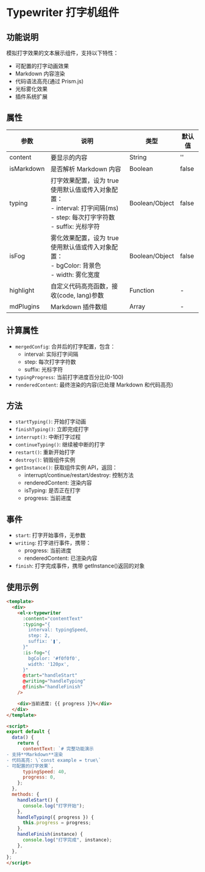# Typewriter 打字机组件

## 功能说明

模拟打字效果的文本展示组件，支持以下特性：

- 可配置的打字动画效果
- Markdown 内容渲染
- 代码语法高亮(通过 Prism.js)
- 光标雾化效果
- 插件系统扩展

## 属性

| 参数       | 说明                                                                                                                           | 类型           | 默认值 |
| ---------- | ------------------------------------------------------------------------------------------------------------------------------ | -------------- | ------ |
| content    | 要显示的内容                                                                                                                   | String         | ''     |
| isMarkdown | 是否解析 Markdown 内容                                                                                                         | Boolean        | false  |
| typing     | 打字效果配置，设为 true 使用默认值或传入对象配置：<br>- interval: 打字间隔(ms)<br>- step: 每次打字字符数<br>- suffix: 光标字符 | Boolean/Object | false  |
| isFog      | 雾化效果配置，设为 true 使用默认值或传入对象配置：<br>- bgColor: 背景色<br>- width: 雾化宽度                                   | Boolean/Object | false  |
| highlight  | 自定义代码高亮函数，接收(code, lang)参数                                                                                       | Function       | -      |
| mdPlugins  | Markdown 插件数组                                                                                                              | Array          | -      |

## 计算属性

- `mergedConfig`: 合并后的打字配置，包含：
  - interval: 实际打字间隔
  - step: 每次打字字符数
  - suffix: 光标字符
- `typingProgress`: 当前打字进度百分比(0-100)
- `renderedContent`: 最终渲染的内容(已处理 Markdown 和代码高亮)

## 方法

- `startTyping()`: 开始打字动画
- `finishTyping()`: 立即完成打字
- `interrupt()`: 中断打字过程
- `continueTyping()`: 继续被中断的打字
- `restart()`: 重新开始打字
- `destroy()`: 销毁组件实例
- `getInstance()`: 获取组件实例 API，返回：
  - interrupt/continue/restart/destroy: 控制方法
  - renderedContent: 渲染内容
  - isTyping: 是否正在打字
  - progress: 当前进度

## 事件

- `start`: 打字开始事件，无参数
- `writing`: 打字进行事件，携带：
  - progress: 当前进度
  - renderedContent: 已渲染内容
- `finish`: 打字完成事件，携带 getInstance()返回的对象

## 使用示例

```html
<template>
  <div>
    <el-x-typewriter
      :content="contentText"
      :typing="{
        interval: typingSpeed,
        step: 2,
        suffix: '❚',
      }"
      :is-fog="{
        bgColor: '#f0f0f0',
        width: '120px',
      }"
      @start="handleStart"
      @writing="handleTyping"
      @finish="handleFinish"
    />

    <div>当前进度: {{ progress }}%</div>
  </div>
</template>

<script>
export default {
  data() {
    return {
      contentText: `# 完整功能演示
- 支持**Markdown**渲染
- 代码高亮: \`const example = true\`
- 可配置的打字效果`,
      typingSpeed: 40,
      progress: 0,
    };
  },
  methods: {
    handleStart() {
      console.log("打字开始");
    },
    handleTyping({ progress }) {
      this.progress = progress;
    },
    handleFinish(instance) {
      console.log("打字完成", instance);
    },
  },
};
</script>
```
